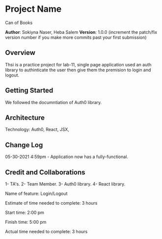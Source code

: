 # Project Name
Can of Books

**Author**: Sokiyna Naser, Heba Salem
**Version**: 1.0.0 (increment the patch/fix version number if you make more commits past your first submission)

## Overview
Thsi is a practice project for lab-11, single page application used an auth library to authinticate the user then give them the premision to login and logout.

## Getting Started
We followed the documntiation of Auth0 library. 

## Architecture
Technology: Auth0, React, JSX, 
## Change Log

05-30-2021 4:59pm - Application now has a fully-functional. 

## Credit and Collaborations
1- TA's. 
2- Team Member. 
3- Auth0 library. 
4- React library. 

Name of feature: Login/Logout

Estimate of time needed to complete: 3 hours

Start time: 2:00 pm

Finish time: 5:00 pm 

Actual time needed to complete: 3 hours

